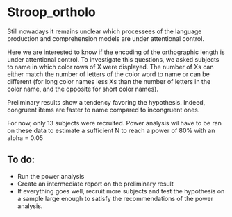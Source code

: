 # Stroop_ortholo

Still nowadays it remains unclear which processees of the language production and comprehension models are under attentional control.

Here we are interested to know if the encoding of the orthographic length is under attentional control. To investigate this questions, we asked subjects to name in which color rows of X were displayed. The number of Xs can either match the number of letters of the color word to name or can be different (for long color names less Xs than the number of letters in the color name, and the opposite for short color names).

Preliminary results show a tendency favoring the hypothesis. Indeed, congruent items are faster to name compared to incongruent ones.

For now, only 13 subjects were recruited. Power analysis wil have to be ran on these data to estimate a sufficient N to reach a power of 80% with an alpha = 0.05

## To do:

- Run the power analysis
- Create an intermediate report on the preliminary result
- If everything goes well, recruit more subjects and test the hypothesis on a sample large enough to satisfy the recommendations of the power analysis.


